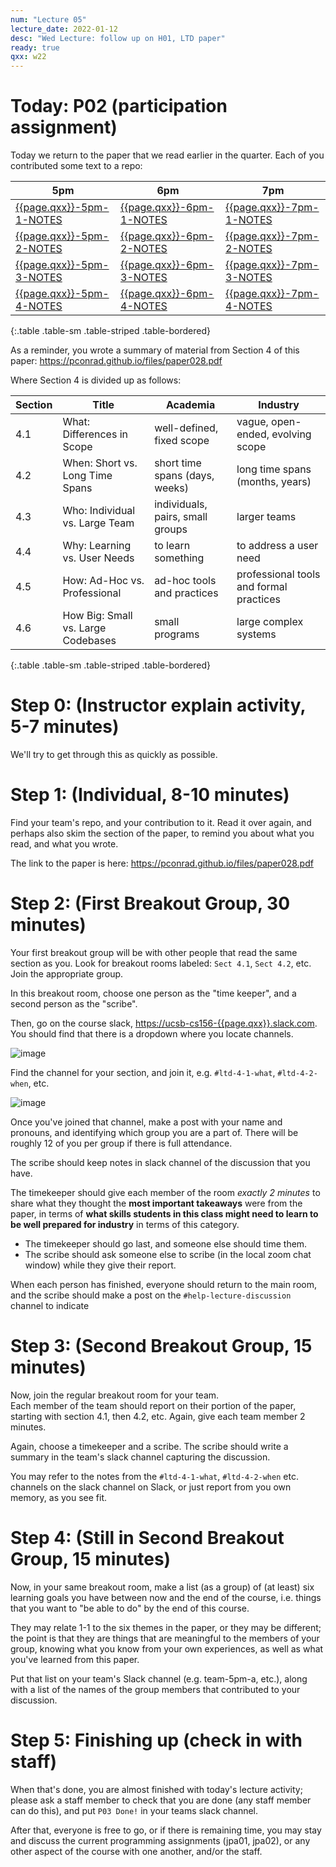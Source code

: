 ```yaml
---
num: "Lecture 05"
lecture_date: 2022-01-12
desc: "Wed Lecture: follow up on H01, LTD paper"
ready: true
qxx: w22
---
```


# Today: P02 (participation assignment)

Today we return to the paper that we read earlier in the quarter.  Each of you contributed some text to a repo:


| 5pm | 6pm | 7pm |
|-----|-----|-----|
| [{{page.qxx}}-5pm-1-NOTES]({{page.org}}/{{page.qxx}}-5pm-1-NOTES) | [{{page.qxx}}-6pm-1-NOTES]({{page.org}}/{{page.qxx}}-6pm-1-NOTES) | [{{page.qxx}}-7pm-1-NOTES]({{page.org}}/{{page.qxx}}-7pm-1-NOTES)  |
| [{{page.qxx}}-5pm-2-NOTES]({{page.org}}/{{page.qxx}}-5pm-2-NOTES) | [{{page.qxx}}-6pm-2-NOTES]({{page.org}}/{{page.qxx}}-6pm-2-NOTES) | [{{page.qxx}}-7pm-2-NOTES]({{page.org}}/{{page.qxx}}-7pm-2-NOTES)  |
| [{{page.qxx}}-5pm-3-NOTES]({{page.org}}/{{page.qxx}}-5pm-3-NOTES) | [{{page.qxx}}-6pm-3-NOTES]({{page.org}}/{{page.qxx}}-6pm-3-NOTES) | [{{page.qxx}}-7pm-3-NOTES]({{page.org}}/{{page.qxx}}-7pm-3-NOTES)  |
| [{{page.qxx}}-5pm-4-NOTES]({{page.org}}/{{page.qxx}}-5pm-4-NOTES) | [{{page.qxx}}-6pm-4-NOTES]({{page.org}}/{{page.qxx}}-6pm-4-NOTES) | [{{page.qxx}}-7pm-4-NOTES]({{page.org}}/{{page.qxx}}-7pm-4-NOTES)  |
{:.table .table-sm .table-striped .table-bordered}

As a reminder, you wrote a summary of material from Section 4 of this paper: <https://pconrad.github.io/files/paper028.pdf>

Where Section 4 is divided up as follows:

| Section | Title | Academia | Industry | 
|---------|-------|----------|----------|
| 4.1 | What: Differences in Scope | well-defined, fixed scope | vague, open-ended, evolving scope |
| 4.2 | When: Short vs. Long Time Spans | short time spans (days, weeks)  | long time spans (months, years) |
| 4.3 | Who: Individual vs. Large Team | individuals, pairs, small groups  | larger teams |
| 4.4 | Why: Learning vs. User Needs | to learn something  | to address a user need |
| 4.5 | How: Ad-Hoc vs. Professional | ad-hoc tools and practices |  professional tools and formal practices |
| 4.6 | How Big: Small vs. Large Codebases | small programs | large complex systems |
{:.table .table-sm .table-striped .table-bordered}

# Step 0: (Instructor explain activity, 5-7 minutes)

We'll try to get through this as quickly as possible.

# Step 1: (Individual, 8-10 minutes)

Find your team's repo, and your contribution to it.  Read it over again, and perhaps also skim the section of the paper, to remind you about what you read,
and what you wrote.

The link to the paper is here:  <https://pconrad.github.io/files/paper028.pdf>

# Step 2: (First Breakout Group, 30 minutes)

Your first breakout group will be with other people that read the same section as you.   Look for breakout rooms labeled: `Sect 4.1`, `Sect 4.2`,
etc.  Join the appropriate group.

In this breakout room, choose one person as the "time keeper", and a second person as the "scribe". 

Then, go on the course slack, <https://ucsb-cs156-{{page.qxx}}.slack.com>.  You should find that there is a dropdown where you locate channels.

![image](https://user-images.githubusercontent.com/1119017/113913264-f798c080-9790-11eb-8ff9-ac528e786d81.png)

Find the channel for your section, and join it, e.g. `#ltd-4-1-what`, `#ltd-4-2-when`, etc.

![image](https://user-images.githubusercontent.com/1119017/113913471-37f83e80-9791-11eb-839a-82ec9f9fbd0f.png)

Once you've joined that channel, make a post with your name and pronouns, and identifying which group you are a part of.  There will be roughly
12 of you per group if there is full attendance.

The scribe should keep notes in slack channel of the discussion that you have.

The timekeeper should give each member of the room *exactly 2 minutes* 
to share what they thought the **most important takeaways** were from the paper, 
in terms of **what skills students in this class might need to learn to be well prepared for industry** in terms of this category.  

* The timekeeper should go last, and someone else should time them. 
* The scribe should ask someone else to scribe (in the local zoom chat window) while they give their report.   

When each person has finished, everyone should return to the main room, and the scribe should make a post on the `#help-lecture-discussion` channel
to indicate 

# Step 3: (Second Breakout Group, 15 minutes)

Now, join the regular breakout room for your team.   
Each member of the team should report on their portion of the paper, starting with section 4.1, then 4.2, etc.  Again, give each team member 
2 minutes.

Again, choose a timekeeper and a scribe.  The scribe should write a summary in the team's slack channel capturing the discussion.

You may refer to the notes from the `#ltd-4-1-what`, `#ltd-4-2-when` etc. channels on the slack
channel on Slack, or just report from you own memory, as you see fit.

# Step 4: (Still in Second Breakout Group, 15 minutes)

Now, in your same breakout room, make a list (as a group) of (at least) six learning goals you have between now and the end of the course, i.e. things that you want to "be able to do" by the end of this course.

They may relate 1-1 to the six themes in the paper, or they may be different; the point is that they are things that are meaningful
to the members of your group, knowing what you know from your own experiences, as well as what you've learned from this paper.

Put that list on your team's Slack channel (e.g. team-5pm-a, etc.), along with a list of the names of the group members that contributed to your discussion.

# Step 5: Finishing up (check in with staff)

When that's done, you are almost finished with today's lecture activity; please ask a staff member to check that you are done (any staff member can do this), and put `P03 Done!` in your teams slack
channel.   

After that, everyone is free to go, or if there is remaining time, you may stay and discuss the current programming assignments (jpa01, jpa02), or
any other aspect of the course with one another, and/or the staff.


